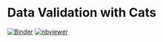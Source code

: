 # Data Validation with Cats

[![Binder](https://mybinder.org/badge_logo.svg)](https://mybinder.org/v2/gh/Algiras/Data-Validation-With-Cats/master?urlpath=lab%2Ftree%2Fnotebooks%2Findex.ipynb) [![nbviewer](https://img.shields.io/badge/view%20on-nbviewer-brightgreen.svg)](https://nbviewer.jupyter.org/github/Algiras/Data-Validation-With-Cats/tree/master/notebooks/index.ipynb)